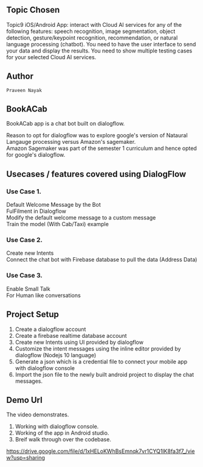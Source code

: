 ## Topic Chosen 

   Topic9 iOS/Android App: interact with Cloud AI services for any of the following features: speech recognition, image segmentation, object detection, gesture/keypoint recognition, recommendation, or natural language processing (chatbot). You need to have the user interface to send your data and display the results. You need to show multiple testing cases for your selected Cloud AI services.
	
## Author
	Praveen Nayak

## BookACab

  BookACab app is a chat bot built on dialogflow.
  
  Reason to opt for dialogflow was to explore google's version of Nataural Langauge processing versus Amazon's sagemaker.</br>
  Amazon Sagemaker was part of the semester 1 curriculum and hence opted for google's dialogflow.</br>
  
## Usecases / features covered using DialogFlow

### Use Case 1.

Default Welcome Message by the Bot</br>
	FulFilment in Dialogflow</br>
	Modify the default welcome message to a custom message</br>
	Train the model (With Cab/Taxi) example</br>

### Use Case 2.

Create new Intents</br>
	Connect the chat bot with Firebase database to pull the data (Address Data)</br>

### Use Case 3.

Enable Small Talk</br>
	For Human like conversations</br>
  
 ## Project Setup
 
 1. Create a dialogflow account
 2. Create a firebase realtime database account
 3. Create new Intents using UI provided by dialogflow
 4. Customize the intent messages using the inline editor provided by dialogflow (Nodejs 10 language)
 5. Generate a json which is a credential file to connect your mobile app with dialogflow console
 6. Import the json file to the newly built android project to display the chat messages.
 
 ## Demo Url
 
 The video demonstrates.</br>
 1. Working with dialogflow console.</br>
 2. Working of the app in Android studio.</br>
 3. Breif walk through over the codebase.</br>
 
 https://drive.google.com/file/d/1xHELoKWhBsEmnqk7vr1CYQ1IK8fa3f7_/view?usp=sharing
 
 
